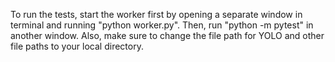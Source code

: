 To run the tests, start the worker first by opening a separate window in terminal and running "python worker.py".
Then, run "python -m pytest" in another window. 
Also, make sure to change the file path for YOLO and other file paths to your local directory.